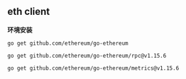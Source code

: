 ## eth client

**环境安装**

    go get github.com/ethereum/go-ethereum   
    
    go get github.com/ethereum/go-ethereum/rpc@v1.15.6    
    
    go get github.com/ethereum/go-ethereum/metrics@v1.15.6
